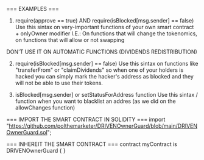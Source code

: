 === EXAMPLES ===

1) require(approve == true) AND require(isBlocked[msg.sender] == false)
Use this sintax on very-important functions of your own smart contract + onlyOwner modifier
I.E.: On functions that will change the tokenomics, on functions that will allow or not swapping

DON'T USE IT ON AUTOMATIC FUNCTIONS (DIVIDENDS REDISTRIBUTION)


2) require(isBlocked[msg.sender] == false)
Use this sintax on functions like "transferFrom" or "claimDividends" so when one of your holders is hacked
you can simply mark the hacker's address as blocked and they will not be able to use
their tokens.

3) isBlocked[msg.sender] or setStatusForAddress function
Use this sintax / function when you want to blacklist an addres (as we did on the allowChanges function)

=== IMPORT THE SMART CONTRACT IN SOLIDITY ===
import "https://github.com/polthemarketer/DRIVENOwnerGuard/blob/main/DRIVENOwnerGuard.sol";

=== INHEREIT THE SMART CONTRACT === 
contract myContract is DRIVENOwnerGuard {
}

